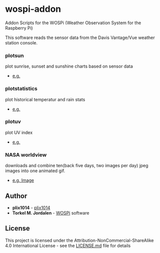 # wospi-addon

Addon Scripts for the WOSPi (Weather Observation System for the Raspberry Pi)

This software reads the sensor data from the Davis Vantage/Vue weather station console.



### plotsun
plot sunrise, sunset and sunshine charts based on sensor data
* [e.g.](http://www.lidauer.net/wetter/sunplots.html)


### plotstatistics
plot historical temperatur and rain stats
* [e.g.](http://www.lidauer.net/wetter/wxstats.shtml)


### plotuv
plot UV index
* [e.g.](http://www.lidauer.net/wetter/uv.shtml)


### NASA worldview
downloads and combine ten(back five days, two images per day) jpeg images into one animated gif.
* [e.g. Image](http://www.lidauer.net/wetter/24h_plots.html)


## Author

* **plix1014** - [plix1014](https://github.com/plix1014)
* **Torkel M. Jordalen** - [WOSPi](http://www.annoyingdesigns.com/wospi/) software


## License

This project is licensed under the Attribution-NonCommercial-ShareAlike 4.0 International License - see the [LICENSE.md](LICENSE.md) file for details


